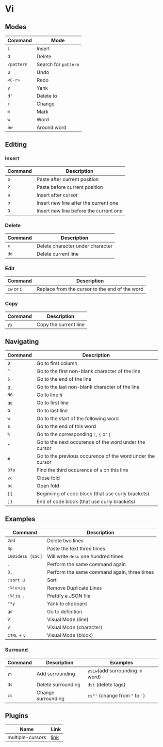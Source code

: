 # Vi

## Modes
|Command|Mode|
| -- | -- |
|`i`|Insert|
|`d`|Delete|
|`/pattern`|Search for `pattern`|
|`u`|Undo|
|`<C-r>`|Redo|
|`y`|Yank|
|`d'`|Delete to|
|`c`|Change|
|`m`|Mark|
|`w`|Word|
|`aw`|Around word|


## Editing

### Insert

|Command|Description|
| -- | -- |
|`p`|Paste after current position|
|`P`|Paste before current position|
|`a`|Insert after cursor|
|`o`|Insert new line after the current one|
|`O`|Insert new line before the current one|

### Delete

|Command|Description|
| -- | -- |
|`x`|Delete character under character|
|`dd`|Delete current line|

### Edit

|Command|Description|
| -- | -- |
|`cw` or `C`|Replace from the cursor to the end of the word|

### Copy

|Command|Description|
| -- | -- |
|`yy`|Copy the current line|

## Navigating

|Command|Description|
| -- | -- |
|`0`|Go to first column|
|`^`|Go to the first non-blank character of the line|
|`$`|Go to the end of the line|
|`g_`|Go to the last non-blank character of the line|
|`NG`|Go to line `N`|
|`gg`|Go to first line|
|`G`|Go to last line|
|`w`|Go to the start of the following word|
|`e`|Go to the end of this word|
|`%`|Go to the corresponding `(`, `{` or `[`|
|`*`|Go to the next occurence of the word under the cursor|
|`#`|Go to the previous occurence of the word under the cursor|
|`3fa`|Find the third occurence of `a` on this line|
|`zc`|Close fold|
|`oc`|Open fold|
|`[{`|Beginning of code block (that use curly brackets)|
|`]}`|End of code block (that use curly brackets)|

## Examples

|Command|Description|
| -- | -- |
|`2dd`|Delete two lines|
|`3p`|Paste the text three times|
|`100idesu [ESC]`|Will write `desu` one hundred times|
|`.`|Perform the same command again|
|`3.`|Perform the same command again, three times|
|`:sort u`|Sort|
|`:%!uniq`|Remove Duplicate Lines|
|`:%!jq .`|Prettify a JSON file|
|`"*y`| Yank to clipboard |
|`gd`|Go to definition|
|`V`|Visual Mode (line)|
|`v`|Visual Mode (character)|
|`CTRL` + `v`|Visual Mode (block)|


### Surround

| Command | Description | Examples |
| --| -- | -- |
|`ys`|Add surrounding|`ysiw`(add surrounding in word)|
|`ds`|Delete surrounding|`dst` (delete tags)|
|`cs`|Change surrounding|`cs"'` (change from `"` to `'`)

## Plugins

|Name|Link|
|--|--|
|multiple-cursors|[link](https://github.com/terryma/vim-multiple-cursors)|
